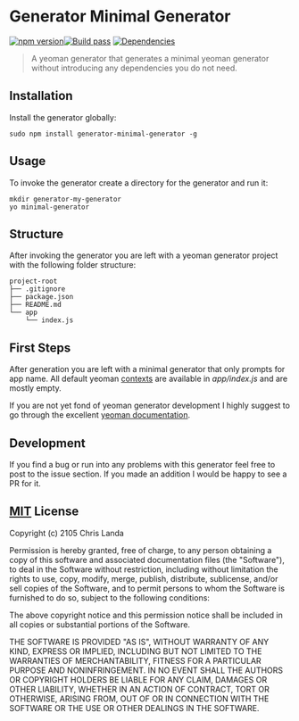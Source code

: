 # Generator Minimal Generator
[![npm version](https://badge.fury.io/js/generator-minimal-generator.svg)](https://badge.fury.io/js/generator-minimal-generator)[![Build pass](https://travis-ci.org/stylesuxx/generator-minimal-generator.svg?branch=master)](https://travis-ci.org/stylesuxx/generator-minimal-generator?branch=master)  [![Dependencies](https://david-dm.org/stylesuxx/generator-minimal-generator.svg)](https://david-dm.org/stylesuxx/generator-minimal-generator)

>A yeoman generator that generates a minimal yeoman generator without introducing any dependencies you do not need.

## Installation
Install the generator globally:

    sudo npm install generator-minimal-generator -g

## Usage
To invoke the generator create a directory for the generator and run it:

    mkdir generator-my-generator
    yo minimal-generator

## Structure
After invoking the generator you are left with a yeoman generator project with the following folder structure:

    project-root
    ├── .gitignore
    ├── package.json
    ├── README.md
    └── app
        └── index.js

## First Steps
After generation you are left with a minimal generator that only prompts for app name. All default yeoman  [contexts](http://yeoman.io/authoring/running-context.html) are available in *app/index.js* and are mostly empty.

If you are not yet fond of yeoman generator development I highly suggest to go through the excellent [yeoman documentation](http://yeoman.io/authoring/).

## Development
If you find a bug or run into any problems with this generator feel free to post to the issue section. If you made an addition I would be happy to see a PR for it.

## [MIT](https://opensource.org/licenses/MIT) License
Copyright (c) 2105 Chris Landa

Permission is hereby granted, free of charge, to any person obtaining a copy
of this software and associated documentation files (the "Software"), to deal
in the Software without restriction, including without limitation the rights
to use, copy, modify, merge, publish, distribute, sublicense, and/or sell
copies of the Software, and to permit persons to whom the Software is
furnished to do so, subject to the following conditions:

The above copyright notice and this permission notice shall be included in
all copies or substantial portions of the Software.

THE SOFTWARE IS PROVIDED "AS IS", WITHOUT WARRANTY OF ANY KIND, EXPRESS OR
IMPLIED, INCLUDING BUT NOT LIMITED TO THE WARRANTIES OF MERCHANTABILITY,
FITNESS FOR A PARTICULAR PURPOSE AND NONINFRINGEMENT.  IN NO EVENT SHALL THE
AUTHORS OR COPYRIGHT HOLDERS BE LIABLE FOR ANY CLAIM, DAMAGES OR OTHER
LIABILITY, WHETHER IN AN ACTION OF CONTRACT, TORT OR OTHERWISE, ARISING FROM,
OUT OF OR IN CONNECTION WITH THE SOFTWARE OR THE USE OR OTHER DEALINGS IN
THE SOFTWARE.

